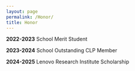 ```yaml
---
layout: page
permalink: /Honor/
title: Honor
---
```

**2022-2023** School Merit Student

**2023-2024** School Outstanding CLP Member

**2024-2025** Lenovo Research Institute Scholarship
